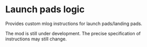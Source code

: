 # Launch pads logic

Provides custom mlog instructions for launch pads/landing pads.

The mod is still under development. The precise specification of instructions may still change. 